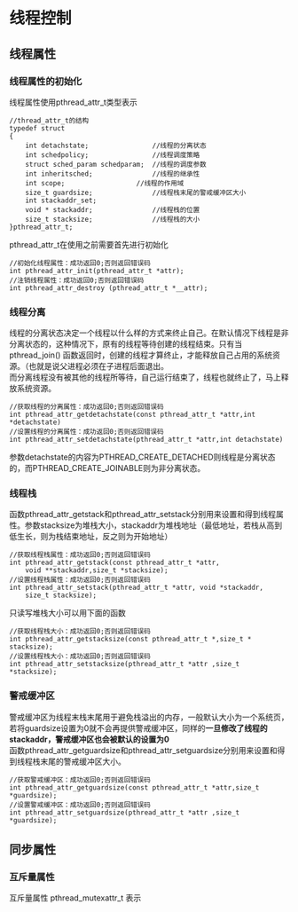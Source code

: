 
# 线程控制

## 线程属性
### 线程属性的初始化
线程属性使用pthread_attr_t类型表示
```
//thread_attr_t的结构
typedef struct
{
	int detachstate;				//线程的分离状态
	int schedpolicy;				//线程调度策略
	struct sched_param schedparam;	//线程的调度参数
	int inheritsched;				//线程的继承性
	int scope;					//线程的作用域
	size_t guardsize;				//线程栈末尾的警戒缓冲区大小
	int stackaddr_set;				
	void * stackaddr;				//线程栈的位置
	size_t stacksize;				//线程栈的大小
}pthread_attr_t;
```
pthread_attr_t在使用之前需要首先进行初始化
```
//初始化线程属性：成功返回0;否则返回错误码
int pthread_attr_init(pthread_attr_t *attr);
//注销线程属性：成功返回0;否则返回错误码
int pthread_attr_destroy (pthread_attr_t *__attr);
```
### 线程分离
线程的分离状态决定一个线程以什么样的方式来终止自己。在默认情况下线程是非分离状态的，这种情况下，原有的线程等待创建的线程结束。只有当pthread_join() 函数返回时，创建的线程才算终止，才能释放自己占用的系统资源。（也就是说父进程必须在子进程后面退出。</br>
而分离线程没有被其他的线程所等待，自己运行结束了，线程也就终止了，马上释放系统资源。
```
//获取线程的分离属性：成功返回0;否则返回错误码
int pthread_attr_getdetachstate(const pthread_attr_t *attr,int *detachstate)
//设置线程的分离属性：成功返回0;否则返回错误码
int pthread_attr_setdetachstate(pthread_attr_t *attr,int detachstate)
```
参数detachstate的内容为PTHREAD_CREATE_DETACHED则线程是分离状态的，而PTHREAD_CREATE_JOINABLE则为非分离状态。

### 线程栈
函数pthread_attr_getstack和pthread_attr_setstack分别用来设置和得到线程属性。参数stacksize为堆栈大小，stackaddr为堆栈地址（最低地址，若栈从高到低生长，则为栈结束地址，反之则为开始地址）
```
//获取线程栈属性：成功返回0;否则返回错误码
int pthread_attr_getstack(const pthread_attr_t *attr,
	void **stackaddr,size_t *stacksize);
//设置线程栈属性：成功返回0;否则返回错误码
int pthread_attr_setstack(pthread_attr_t *attr, void *stackaddr,
	size_t stacksize);
```
只读写堆栈大小可以用下面的函数
```
//获取线程栈大小：成功返回0;否则返回错误码
int pthread_attr_getstacksize(const pthread_attr_t *,size_t * stacksize);
//设置线程栈大小：成功返回0;否则返回错误码
int pthread_attr_setstacksize(pthread_attr_t *attr ,size_t *stacksize);
```
### 警戒缓冲区
警戒缓冲区为线程末栈末尾用于避免栈溢出的内存，一般默认大小为一个系统页，若将guardsize设置为0就不会再提供警戒缓冲区，同样的**一旦修改了线程的stackaddr，警戒缓冲区也会被默认的设置为0**</br>
函数pthread_attr_getguardsize和pthread_attr_setguardsize分别用来设置和得到线程栈末尾的警戒缓冲区大小。
```
//获取警戒缓冲区：成功返回0;否则返回错误码
int pthread_attr_getguardsize(const pthread_attr_t *attr,size_t *guardsize);
//设置警戒缓冲区：成功返回0;否则返回错误码
int pthread_attr_setguardsize(pthread_attr_t *attr ,size_t *guardsize);
```
## 同步属性
### 互斥量属性
互斥量属性 pthread_mutexattr_t 表示
